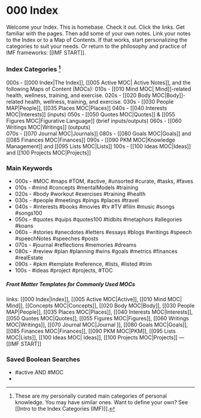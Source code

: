 # 000 Index
Welcome your Index. This is homebase. Check it out. Click the links. Get familiar with the pages. Then add some of your own notes. Link your notes to the Index or to a Map of Contents. If that works, start personalizing the categories to suit your needs. Or return to the philosophy and practice of IMF frameworks: [[IMF START]].

### Index Categories [^1]
000s - [[000 Index|The Index]], [[005 Active MOC| Active Notes]], and the following Maps of Content (MOCs):
010s - [[010 Mind MOC| Mind]]-related health, wellness, training, and exercise.
020s - [[020 Body MOC|Body]]-related health, wellness, training, and exercise.
030s - [[030 People MAP|People]], [[035 Places MOC|Places]]
040s - [[040 Interests MOC|Interests]] (inputs)
050s - [[050 Quotes MOC|Quotes]] & [[055 Figures MOC|Figurative Language]] (brief inputs/outputs)
060s - [[060 Writings MOC|Writings]] (outputs)     
070s -  [[070 Journal MOC|Journals]]
080s - [[080 Goals MOC|Goals]] and [[085 Finances MOC|Finances]]
090s - [[090 PKM MOC|Knowledge Management]] and [[095 Lists MOC|Lists]]
100s - [[100 Ideas MOC|Ideas]] and [[100 Projects MOC|Projects]]

### Main Keywords
- 000s - #MOC #maps #TOM, #active, #unsorted #curate, #tasks, #faves
- 010s - #mind #concepts #mentalModels #training
- 020s - #body #workout #exercises #training #health
- 030s - #people #meetings #pings #places #travel 
- 040s - #interests #books #movies #tv #TV #film #music #songs #songs100 
- 050s - #quotes #quips #quotes100 #tidbits #metaphors #allegories #koans 
- 060s - #stories #anecdotes #letters #essays #blogs #writings #speech #speechNotes #speeches #posts
- 070s -  #journal #reflections #memories #dreams
- 080s - #review #plan #planning #wins #goals #metrics #finances #realEstate
- 090s - #pkm #template #reference, #lists, #listed #trim
- 100s - #ideas #project #projects, #TOC

##### Front Matter Templates for Commonly Used MOCs
links: [[000 Index|Index]], [[005 Active MOC|Active]], [[010 Mind MOC| Mind]], [[Concepts MOC|Concepts]], [[020 Body MOC|Body]], [[030 People MAP|People]], [[035 Places MOC|Places]], [[040 Interests MOC|Interests]], [[050 Quotes MOC|Quotes]], [[055 Figures MOC|Figures]], [[060 Writings MOC|Writings]], [[070 Journal MOC|Journal ]], [[080 Goals MOC|Goals]], [[085 Finances MOC|Finances]], [[090 PKM MOC|PKM]], [[095 Lists MOC|Lists]], [[100 Ideas MOC| Ideas]], [[100 Projects MOC|Projects]] — [[IMF START]]

### Saved Boolean Searches
- #active AND #MOC 
- 
[^1]: These are my personally curated main categories of personal knowledge. You may have similar ones. Want to define your own? See [[Intro to the Index Categories (IMF)]].